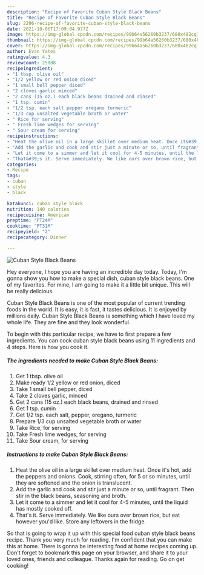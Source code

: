 ```yaml
---
description: "Recipe of Favorite Cuban Style Black Beans"
title: "Recipe of Favorite Cuban Style Black Beans"
slug: 2296-recipe-of-favorite-cuban-style-black-beans
date: 2021-10-06T17:09:04.977Z
image: https://img-global.cpcdn.com/recipes/99b64a56260b3237/680x482cq70/cuban-style-black-beans-recipe-main-photo.jpg
thumbnail: https://img-global.cpcdn.com/recipes/99b64a56260b3237/680x482cq70/cuban-style-black-beans-recipe-main-photo.jpg
cover: https://img-global.cpcdn.com/recipes/99b64a56260b3237/680x482cq70/cuban-style-black-beans-recipe-main-photo.jpg
author: Evan Yates
ratingvalue: 4.3
reviewcount: 25088
recipeingredient:
- "1 tbsp. olive oil"
- "1/2 yellow or red onion diced"
- "1 small bell pepper diced"
- "2 cloves garlic minced"
- "2 cans (15 oz.) each black beans drained and rinsed"
- "1 tsp. cumin"
- "1/2 tsp. each salt pepper oregano turmeric"
- "1/3 cup unsalted vegetable broth or water"
- " Rice for serving"
- " Fresh lime wedges for serving"
- " Sour cream for serving"
recipeinstructions:
- "Heat the olive oil in a large skillet over medium heat. Once it&#39;s hot, add the peppers and onions. Cook, stirring often, for 5 or so minutes, until they are softened and the onion is translucent."
- "Add the garlic and cook and stir just a minute or so, until fragrant. Then stir in the black beans, seasoning and broth."
- "Let it come to a simmer and let it cool for 4-5 minutes, until the liquid has mostly cooked off."
- "That&#39;s it. Serve immediately. We like ours over brown rice, but eat however you&#39;d like. Store any leftovers in the fridge."
categories:
- Recipe
tags:
- cuban
- style
- black

katakunci: cuban style black 
nutrition: 140 calories
recipecuisine: American
preptime: "PT24M"
cooktime: "PT31M"
recipeyield: "2"
recipecategory: Dinner

---
```



![Cuban Style Black Beans](https://img-global.cpcdn.com/recipes/99b64a56260b3237/680x482cq70/cuban-style-black-beans-recipe-main-photo.jpg)

Hey everyone, I hope you are having an incredible day today. Today, I'm gonna show you how to make a special dish, cuban style black beans. One of my favorites. For mine, I am going to make it a little bit unique. This will be really delicious.

Cuban Style Black Beans is one of the most popular of current trending foods in the world. It is easy, it is fast, it tastes delicious. It is enjoyed by millions daily. Cuban Style Black Beans is something which I have loved my whole life. They are fine and they look wonderful.




To begin with this particular recipe, we have to first prepare a few ingredients. You can cook cuban style black beans using 11 ingredients and 4 steps. Here is how you cook it.

<!--inarticleads1-->

##### The ingredients needed to make Cuban Style Black Beans:

1. Get 1 tbsp. olive oil
1. Make ready 1/2 yellow or red onion, diced
1. Take 1 small bell pepper, diced
1. Take 2 cloves garlic, minced
1. Get 2 cans (15 oz.) each black beans, drained and rinsed
1. Get 1 tsp. cumin
1. Get 1/2 tsp. each salt, pepper, oregano, turmeric
1. Prepare 1/3 cup unsalted vegetable broth or water
1. Take  Rice, for serving
1. Take  Fresh lime wedges, for serving
1. Take  Sour cream, for serving




<!--inarticleads2-->

##### Instructions to make Cuban Style Black Beans:

1. Heat the olive oil in a large skillet over medium heat. Once it&#39;s hot, add the peppers and onions. Cook, stirring often, for 5 or so minutes, until they are softened and the onion is translucent.
1. Add the garlic and cook and stir just a minute or so, until fragrant. Then stir in the black beans, seasoning and broth.
1. Let it come to a simmer and let it cool for 4-5 minutes, until the liquid has mostly cooked off.
1. That&#39;s it. Serve immediately. We like ours over brown rice, but eat however you&#39;d like. Store any leftovers in the fridge.




So that is going to wrap it up with this special food cuban style black beans recipe. Thank you very much for reading. I'm confident that you can make this at home. There is gonna be interesting food at home recipes coming up. Don't forget to bookmark this page on your browser, and share it to your loved ones, friends and colleague. Thanks again for reading. Go on get cooking!
